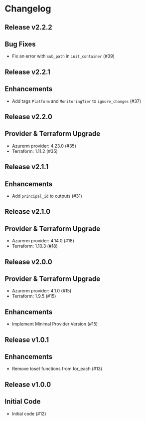 # Changelog

## Release v2.2.2

## Bug Fixes

- Fix an error with `sub_path` in `init_container` (#39)



   
## Release v2.2.1

## Enhancements

- Add tags `Platform` and `MonitoringTier` to `ignore_changes` (#37)


   
## Release v2.2.0

## Provider & Terraform Upgrade
- Azurerm provider: 4.23.0 (#35)
- Terraform: 1.11.2 (#35)
   
## Release v2.1.1

## Enhancements

- Add `principal_id` to outputs (#31)


   
## Release v2.1.0

## Provider & Terraform Upgrade
- Azurerm provider: 4.14.0 (#18)
- Terraform: 1.10.3 (#18)
   
## Release v2.0.0

## Provider & Terraform Upgrade
- Azurerm provider: 4.1.0 (#15)
- Terraform: 1.9.5 (#15)
## Enhancements
- Implement Minimal Provider Version (#15)
   
## Release v1.0.1

## Enhancements

- Remove toset functions from for_each (#13)


   
## Release v1.0.0

## Initial Code

- Initial code (#12)


   